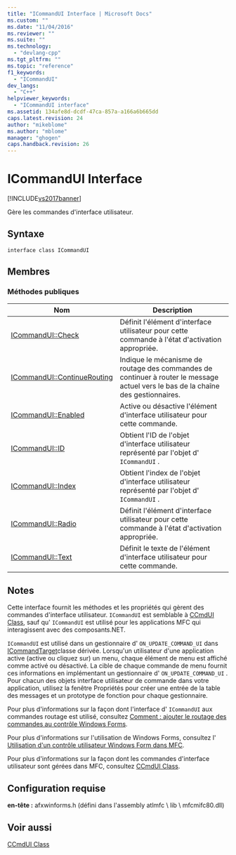 ```yaml
---
title: "ICommandUI Interface | Microsoft Docs"
ms.custom: ""
ms.date: "11/04/2016"
ms.reviewer: ""
ms.suite: ""
ms.technology: 
  - "devlang-cpp"
ms.tgt_pltfrm: ""
ms.topic: "reference"
f1_keywords: 
  - "ICommandUI"
dev_langs: 
  - "C++"
helpviewer_keywords: 
  - "ICommandUI interface"
ms.assetid: 134afe8d-dcdf-47ca-857a-a166a6b665dd
caps.latest.revision: 24
author: "mikeblome"
ms.author: "mblome"
manager: "ghogen"
caps.handback.revision: 26
---
```

# ICommandUI Interface
[!INCLUDE[vs2017banner](../../assembler/inline/includes/vs2017banner.md)]

Gère les commandes d'interface utilisateur.  
  
## Syntaxe  
  
```  
interface class ICommandUI  
```  
  
## Membres  
  
### Méthodes publiques  
  
|Nom|Description|  
|---------|-----------------|  
|[ICommandUI::Check](../Topic/ICommandUI::Check.md)|Définit l'élément d'interface utilisateur pour cette commande à l'état d'activation appropriée.|  
|[ICommandUI::ContinueRouting](../Topic/ICommandUI::ContinueRouting.md)|Indique le mécanisme de routage des commandes de continuer à router le message actuel vers le bas de la chaîne des gestionnaires.|  
|[ICommandUI::Enabled](../Topic/ICommandUI::Enabled.md)|Active ou désactive l'élément d'interface utilisateur pour cette commande.|  
|[ICommandUI::ID](../Topic/ICommandUI::ID.md)|Obtient l'ID de l'objet d'interface utilisateur représenté par l'objet d' `ICommandUI` .|  
|[ICommandUI::Index](../Topic/ICommandUI::Index.md)|Obtient l'index de l'objet d'interface utilisateur représenté par l'objet d' `ICommandUI` .|  
|[ICommandUI::Radio](../Topic/ICommandUI::Radio.md)|Définit l'élément d'interface utilisateur pour cette commande à l'état d'activation appropriée.|  
|[ICommandUI::Text](../Topic/ICommandUI::Text.md)|Définit le texte de l'élément d'interface utilisateur pour cette commande.|  
  
## Notes  
 Cette interface fournit les méthodes et les propriétés qui gèrent des commandes d'interface utilisateur.  `ICommandUI` est semblable à [CCmdUI Class](../../mfc/reference/ccmdui-class.md), sauf qu' `ICommandUI` est utilisé pour les applications MFC qui interagissent avec des composants.NET.  
  
 `ICommandUI` est utilisé dans un gestionnaire d' `ON_UPDATE_COMMAND_UI` dans [ICommandTarget](../../mfc/reference/icommandtarget-interface.md)classe dérivée.  Lorsqu'un utilisateur d'une application active \(active ou cliquez sur\) un menu, chaque élément de menu est affiché comme activé ou désactivé.  La cible de chaque commande de menu fournit ces informations en implémentant un gestionnaire d' `ON_UPDATE_COMMAND_UI` .  Pour chacun des objets interface utilisateur de commande dans votre application, utilisez la fenêtre Propriétés pour créer une entrée de la table des messages et un prototype de fonction pour chaque gestionnaire.  
  
 Pour plus d'informations sur la façon dont l'interface d' `ICommandUI` aux commandes routage est utilisé, consultez [Comment : ajouter le routage des commandes au contrôle Windows Forms](../../dotnet/how-to-add-command-routing-to-the-windows-forms-control.md).  
  
 Pour plus d'informations sur l'utilisation de Windows Forms, consultez l' [Utilisation d'un contrôle utilisateur Windows Form dans MFC](../../dotnet/using-a-windows-form-user-control-in-mfc.md).  
  
 Pour plus d'informations sur la façon dont les commandes d'interface utilisateur sont gérées dans MFC, consultez [CCmdUI Class](../../mfc/reference/ccmdui-class.md).  
  
## Configuration requise  
 **en\-tête :** afxwinforms.h \(défini dans l'assembly atlmfc \\ lib \\ mfcmifc80.dll\)  
  
## Voir aussi  
 [CCmdUI Class](../../mfc/reference/ccmdui-class.md)